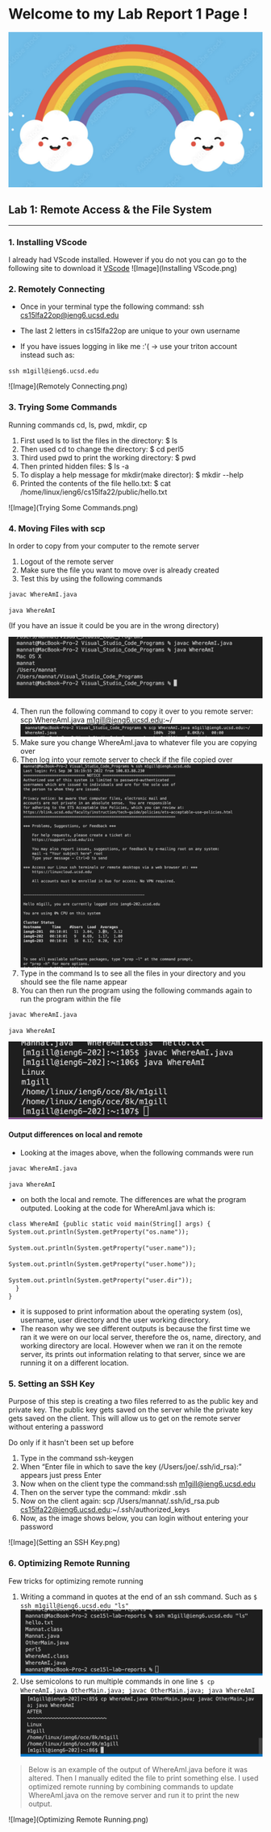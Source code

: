 # **Welcome to my Lab Report 1 Page !**


![Image](HappyRainbow.png)

## Lab 1: Remote Access & the File System
------
### 1. Installing VScode
I already had VScode installed. However if you do not you can go to the following site to download it [VScode](https://code.visualstudio.com/)
![Image](Installing VScode.png)

### 2. Remotely Connecting
* Once in your terminal type the following command: ssh cs15lfa22op@ieng6.ucsd.edu

* The last 2 letters in cs15lfa22op are unique to your own username

* If you have issues logging in like me :'(  -> use your triton account instead such as: 

`
ssh m1gill@ieng6.ucsd.edu
`

![Image](Remotely Connecting.png)

### 3. Trying Some Commands
Running commands cd, ls, pwd, mkdir, cp 
1. First used ls to list the files in the directory: $ ls 
2. Then used cd to change the directory: $ cd perl5
3. Third used pwd to print the working directory: $ pwd
4. Then printed hidden files: $ ls -a
5. To display a help message for mkdir(make director): $ mkdir --help
6. Printed the contents of the file hello.txt: $ cat /home/linux/ieng6/cs15lfa22/public/hello.txt

![Image](Trying Some Commands.png)

### 4. Moving Files with scp
In order to copy from your computer to the remote server
1. Logout of the remote server
2. Make sure the file you want to move over is already created 
3. Test this by using the following commands
```
javac WhereAmI.java

java WhereAmI
```
(If you have an issue it could be you are in the wrong directory)

![Image](MovingWithSCP_step1.png)

4. Then run the following command to copy it over to you remote server: 
scp WhereAmI.java m1gill@ieng6.ucsd.edu:~/
![Image](MovingWithSCP_Step2.png)
5. Make sure you change WhereAmI.java to whatever file you are copying over
6. Then log into your remote server to check if the file copied over 
![Image](MovingWithSCP_Step3.png)
7. Type in the command ls to see all the files in your directory and you should see the file name appear 
8. You can then run the program using the following commands again to run the program within the file
```
javac WhereAmI.java

java WhereAmI
```
![Image](MovingWithSCP_LastStep.png)

#### Output differences on local and remote
* Looking at the images above, when the following commands were run 
```
javac WhereAmI.java

java WhereAmI
```
* on both the local and remote. The differences are what the program outputed. Looking at the code for WhereAmI.java which is:
```
class WhereAmI {public static void main(String[] args) {
System.out.println(System.getProperty("os.name"));

System.out.println(System.getProperty("user.name"));

System.out.println(System.getProperty("user.home"));

System.out.println(System.getProperty("user.dir"));
  }
}  
```

* it is supposed to print information about the operating system (os), username, user directory and the user working directory. 
* The reason why we see different outputs is because the first time we ran it we were on our local server, therefore the os, name, directory, and working directory are local. However when we ran it on the remote server, its prints out information relating to that server, since we are running it on a different location. 

### 5. Setting an SSH Key
Purpose of this step is creating a two files referred to as the public key and private key. The public key gets saved on the server while the private key gets saved on the client. This will allow us to get on the remote server without entering a password

Do only if it hasn't been set up before 
1. Type in the command ssh-keygen
2. When “Enter file in which to save the key (/Users/joe/.ssh/id_rsa):” appears just press Enter
3. Now when on the client type the command:ssh m1gill@ieng6.ucsd.edu
4. Then on the server type the command: mkdir .ssh
5. Now on the client again: scp /Users/mannat/.ssh/id_rsa.pub cs15lfa22@ieng6.ucsd.edu:~/.ssh/authorized_keys
6. Now, as the image shows below, you can login without entering your password 

![Image](Setting an SSH Key.png)

### 6. Optimizing Remote Running
Few tricks for optimizing remote running 
1. Writing a command in quotes at the end of an ssh command. Such as 
`
$ ssh m1gill@ieng6.ucsd.edu "ls"
`
![Image](OptimizedRemoteRunningEx1.png)
2. Use semicolons to run multiple commands in one line 
`
$ cp WhereAmI.java OtherMain.java; javac OtherMain.java; java WhereAmI
`
![Image](OptimizedRemoteRunningEx2.png)

>Below is an example of the output of WhereAmI.java before it was altered. 
Then I manually edited the file to print something else. I used optimized remote running by combining commands to update WhereAmI.java on the remove server and run it to print the new output. 

![Image](Optimizing Remote Running.png)



